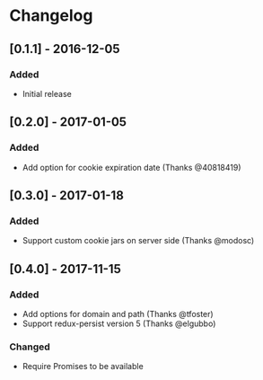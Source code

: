 # Changelog
## [0.1.1] - 2016-12-05
### Added
- Initial release

## [0.2.0] - 2017-01-05
### Added
- Add option for cookie expiration date (Thanks @40818419)

## [0.3.0] - 2017-01-18
### Added
- Support custom cookie jars on server side (Thanks @modosc)

## [0.4.0] - 2017-11-15
### Added
- Add options for domain and path (Thanks @tfoster)
- Support redux-persist version 5 (Thanks @elgubbo)

### Changed
- Require Promises to be available
